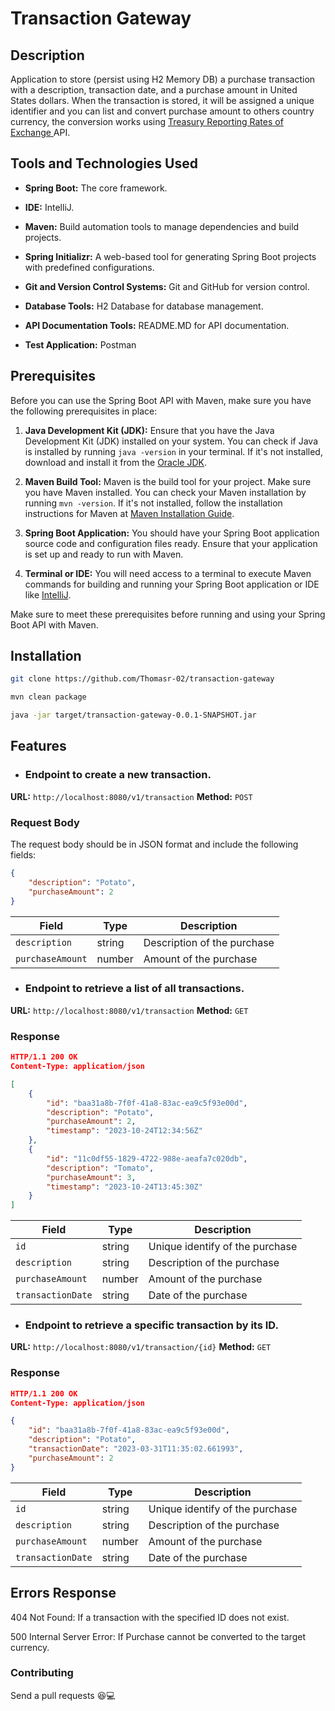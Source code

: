 # Transaction Gateway

## Description
Application to store (persist using H2 Memory DB) a purchase transaction with a description, transaction
date, and a purchase amount in United States dollars. When the transaction is stored, it will be assigned a unique
identifier and you can list and convert purchase amount to others country currency, the conversion works using [Treasury Reporting Rates of Exchange
](https://fiscaldata.treasury.gov/datasets/treasury-reporting-rates-exchange/treasury-reporting-rates-of-exchange) API.

## Tools and Technologies Used

- **Spring Boot:** The core framework.

- **IDE:** IntelliJ.

- **Maven:** Build automation tools to manage dependencies and build projects.

- **Spring Initializr:** A web-based tool for generating Spring Boot projects with predefined configurations.

- **Git and Version Control Systems:** Git and GitHub for version control.

- **Database Tools:** H2 Database for database management.

- **API Documentation Tools:** README.MD for API documentation.

- **Test Application:** Postman

## Prerequisites

Before you can use the Spring Boot API with Maven, make sure you have the following prerequisites in place:

1. **Java Development Kit (JDK):** Ensure that you have the Java Development Kit (JDK) installed on your system. You can check if Java is installed by running `java -version` in your terminal. If it's not installed, download and install it from the [Oracle JDK](https://www.oracle.com/java/technologies/javase-downloads.html).

2. **Maven Build Tool:** Maven is the build tool for your project. Make sure you have Maven installed. You can check your Maven installation by running `mvn -version`. If it's not installed, follow the installation instructions for Maven at [Maven Installation Guide](https://maven.apache.org/install.html).

3. **Spring Boot Application:** You should have your Spring Boot application source code and configuration files ready. Ensure that your application is set up and ready to run with Maven.

4. **Terminal or IDE:** You will need access to a terminal to execute Maven commands for building and running your Spring Boot application or IDE like [IntelliJ](https://www.jetbrains.com/pt-br/idea/download/).

Make sure to meet these prerequisites before running and using your Spring Boot API with Maven.



## Installation
```bash 
git clone https://github.com/Thomasr-02/transaction-gateway
```
```bash 
mvn clean package 
```
```bash 
java -jar target/transaction-gateway-0.0.1-SNAPSHOT.jar
```

## **Features**
- ### Endpoint to create a new transaction.

**URL:** `http://localhost:8080/v1/transaction`
**Method:** `POST`
### Request Body

The request body should be in JSON format and include the following fields:

```json
{
    "description": "Potato",
    "purchaseAmount": 2
}
```

| Field            | Type   | Description                |
| ---------------- | ------ | -------------------------- |
| `description`    | string | Description of the purchase |
| `purchaseAmount` | number | Amount of the purchase     |

- ### Endpoint to retrieve a list of all transactions.

**URL:** `http://localhost:8080/v1/transaction`
**Method:** `GET`
### Response

```json
HTTP/1.1 200 OK
Content-Type: application/json

[
    {
        "id": "baa31a8b-7f0f-41a8-83ac-ea9c5f93e00d",
        "description": "Potato",
        "purchaseAmount": 2,
        "timestamp": "2023-10-24T12:34:56Z"
    },
    {
        "id": "11c0df55-1829-4722-988e-aeafa7c020db",
        "description": "Tomato",
        "purchaseAmount": 3,
        "timestamp": "2023-10-24T13:45:30Z"
    }
]
```

| Field            | Type   | Description                     |
|------------------|--------|---------------------------------|
| `id`             | string | Unique identify of the purchase |
| `description`    | string | Description of the purchase     |
| `purchaseAmount` | number | Amount of the purchase          |
| `transactionDate` | string | Date of the purchase            |


- ### Endpoint to retrieve a specific transaction by its ID.

**URL:** `http://localhost:8080/v1/transaction/{id}`
**Method:** `GET`
### Response

```json
HTTP/1.1 200 OK
Content-Type: application/json

{
    "id": "baa31a8b-7f0f-41a8-83ac-ea9c5f93e00d",
    "description": "Potato",
    "transactionDate": "2023-03-31T11:35:02.661993",
    "purchaseAmount": 2
}
```

| Field            | Type   | Description                     |
|------------------|--------|---------------------------------|
| `id`             | string | Unique identify of the purchase |
| `description`    | string | Description of the purchase     |
| `purchaseAmount` | number | Amount of the purchase          |
| `transactionDate` | string | Date of the purchase            |


## **Errors Response**
404 Not Found: If a transaction with the specified ID does not exist.

500 Internal Server Error: If Purchase cannot be converted to the target currency.

### Contributing
Send a pull requests 😆💻
